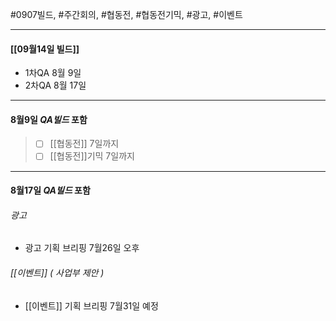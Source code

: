 
#0907빌드, #주간회의, #협동전, #협동전기믹, #광고, #이벤트



**********************************************************

#### **[[09월14일 빌드]]**


* 1차QA 8월 9일
* 2차QA 8월 17일

  
**********************************************************

#### **8월9일 *QA빌드* 포함**
> - [ ] [[협동전]] 7일까지
> - [ ] [[협동전]]기믹 7일까지



  
**********************************************************

#### **8월17일 *QA빌드* 포함**
  
  
###### 광고 
* 광고 기획 브리핑 7월26일 오후


###### [[이벤트]] ( 사업부 제안 )
* [[이벤트]] 기획 브리핑 7월31일 예정

